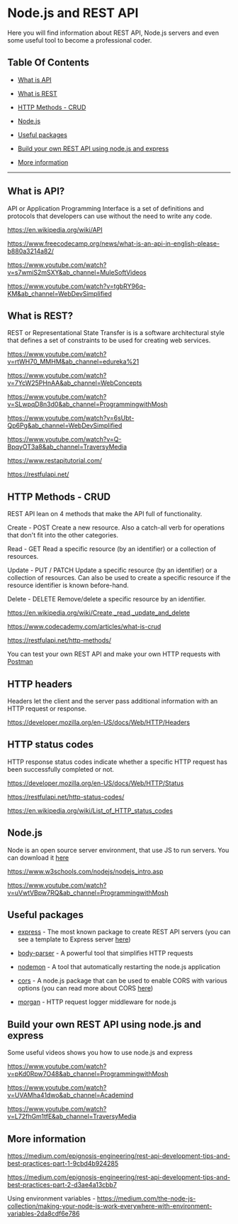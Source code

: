 # Node.js and REST API 
Here you will find information about REST API, Node.js servers and even some useful tool to become a professional coder.

## Table Of Contents

* [What is API](#What-is-API?) 

* [What is REST](#What-is-REST)

* [HTTP Methods - CRUD](#HTTP-Methods---CRUD)

* [Node.js](#Node.js)

* [Useful packages](#Useful-packages)

* [Build your own REST API using node.js and express](#Build-your-own-REST-API-using-node.js-and-express)

* [More information](#More-information)

---

## What is API?
API or Application Programming Interface is a set of definitions and protocols that developers can use without
the need to write any code.

https://en.wikipedia.org/wiki/API

https://www.freecodecamp.org/news/what-is-an-api-in-english-please-b880a3214a82/

https://www.youtube.com/watch?v=s7wmiS2mSXY&ab_channel=MuleSoftVideos

https://www.youtube.com/watch?v=tgbRY96q-KM&ab_channel=WebDevSimplified

## What is REST?
REST or Representational State Transfer is is a software architectural style that defines a set of constraints to be used for creating web services.

https://www.youtube.com/watch?v=rtWH70_MMHM&ab_channel=edureka%21

https://www.youtube.com/watch?v=7YcW25PHnAA&ab_channel=WebConcepts

https://www.youtube.com/watch?v=SLwpqD8n3d0&ab_channel=ProgrammingwithMosh

https://www.youtube.com/watch?v=6sUbt-Qp6Pg&ab_channel=WebDevSimplified

https://www.youtube.com/watch?v=Q-BpqyOT3a8&ab_channel=TraversyMedia

https://www.restapitutorial.com/

https://restfulapi.net/

## HTTP Methods - CRUD
REST API lean on 4 methods that make the API full of functionality.

Create - POST
Create a new resource. Also a catch-all verb for operations that don't fit into the other categories.

Read - GET
Read a specific resource (by an identifier) or a collection of resources.

Update - PUT / PATCH
Update a specific resource (by an identifier) or a collection of resources. Can also be used to create a specific resource if the resource identifier is known before-hand.

Delete - DELETE
Remove/delete a specific resource by an identifier.

https://en.wikipedia.org/wiki/Create,_read,_update_and_delete

https://www.codecademy.com/articles/what-is-crud

https://restfulapi.net/http-methods/

You can test your own REST API and make your own HTTP requests with [Postman](https://www.postman.com/)

## HTTP headers
Headers let the client and the server pass additional information with an HTTP request or response.

https://developer.mozilla.org/en-US/docs/Web/HTTP/Headers

## HTTP status codes
HTTP response status codes indicate whether a specific HTTP request has been successfully completed or not.

https://developer.mozilla.org/en-US/docs/Web/HTTP/Status

https://restfulapi.net/http-status-codes/

https://en.wikipedia.org/wiki/List_of_HTTP_status_codes

## Node.js
Node is an open source server environment, that use JS to run servers. You can download it [here](https://nodejs.org/en/)

https://www.w3schools.com/nodejs/nodejs_intro.asp

https://www.youtube.com/watch?v=uVwtVBpw7RQ&ab_channel=ProgrammingwithMosh

## Useful packages
* [express](https://www.npmjs.com/package/express) - The most known package to create REST API servers (you can see a template to Express server [here](./index.js))

* [body-parser](https://www.npmjs.com/package/body-parser) - A powerful tool that simplifies HTTP requests

* [nodemon](https://www.npmjs.com/package/nodemon) - A tool that automatically restarting the node.js application

* [cors](https://www.npmjs.com/package/cors) - A node.js package that can be used to enable CORS with various options (you can read more about CORS [here](https://en.wikipedia.org/wiki/Cross-origin_resource_sharing))

* [morgan](https://www.npmjs.com/package/morgan) - HTTP request logger middleware for node.js


## Build your own REST API using node.js and express

Some useful videos shows you how to use node.js and express

https://www.youtube.com/watch?v=pKd0Rpw7O48&ab_channel=ProgrammingwithMosh

https://www.youtube.com/watch?v=UVAMha41dwo&ab_channel=Academind

https://www.youtube.com/watch?v=L72fhGm1tfE&ab_channel=TraversyMedia

## More information
https://medium.com/epignosis-engineering/rest-api-development-tips-and-best-practices-part-1-9cbd4b924285

https://medium.com/epignosis-engineering/rest-api-development-tips-and-best-practices-part-2-d3ae4a13cbb7

Using environment variables - https://medium.com/the-node-js-collection/making-your-node-js-work-everywhere-with-environment-variables-2da8cdf6e786

